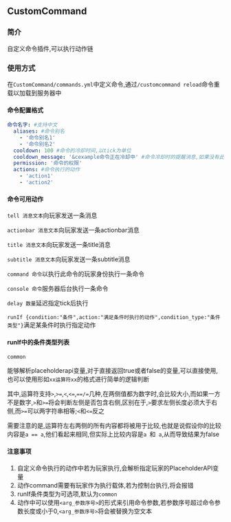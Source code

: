 ## CustomCommand

### 简介

自定义命令插件,可以执行动作链


### 使用方式

在`CustomCommand/commands.yml`中定义命令,通过`/customcommand reload`命令重载以加载到服务器中

#### 命令配置格式

```yaml
命令名字: #支持中文
  aliases: #命令别名
    - '命令别名1'
    - '命令别名2'
  cooldown: 100 #命令的冷却时间,以tick为单位
  cooldown_message: '&cexample命令正在冷却中' #命令冷却时的提醒消息,如果没有此项将不会发送消息
  permission: '命令的权限'
  actions: #命令执行的动作
    - 'action1'
    - 'action2'
```

#### 命令可用动作

`tell 消息文本`向玩家发送一条消息

`actionbar 消息文本`向玩家发送一条actionbar消息

`title 消息文本`向玩家发送一条title消息

`subtitle 消息文本`向玩家发送一条subtitle消息

`command 命令`以执行此命令的玩家身份执行一条命令

`console 命令`服务器后台执行一条命令

`delay 数量`延迟指定tick后执行

`runIf {condition:"条件",action:"满足条件时执行的动作",condition_type:"条件类型"}`满足某条件时执行指定动作

#### runIf中的条件类型列表

`common`

能够解析placeholderapi变量,对于直接返回true或者false的变量,可以直接使用,也可以使用形如`xx运算符xx`的格式进行简单的逻辑判断

其中,运算符支持`>`,`>=`,`<`,`<=`,`==/=`几种,在两侧值都为数字时,会比较大小,而如果一方不是数字,`>`和`>=`将会判断左侧是否包含右侧,区别在于,`>`要求左侧长度必须大于右侧,而`>=`可以两字符串相等;`<`和`<=`反之

需要注意的是,运算符左右两侧的所有内容都将被用于比较,也就是说假设你的比较内容是`a == a`,他们看起来相同,但实际上比较内容是`a `和` a`,从而导致结果为false

#### 注意事项

1. 自定义命令执行的动作中若为玩家执行,会解析指定玩家的PlaceholderAPI变量
2. 动作command需要有玩家作为执行载体,若为控制台执行,将会报错
3. runIf条件类型为可选项,默认为`common`
4. 动作中可以使用`<arg_参数序号>`的形式来引用命令参数,若参数序号超过命令参数长度或小于0,`<arg_参数序号>`将会被替换为空文本